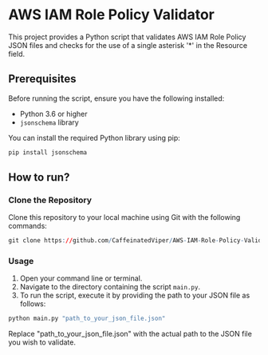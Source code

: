 
# AWS IAM Role Policy Validator

This project provides a Python script that validates AWS IAM Role Policy JSON files and checks for the use of a single asterisk '*' in the Resource field.
## Prerequisites

Before running the script, ensure you have the following installed:
- Python 3.6 or higher
- `jsonschema` library

You can install the required Python library using pip:
``` r
pip install jsonschema
``` 
## How to run?

### Clone the Repository

Clone this repository to your local machine using Git with the following commands:

``` r
git clone https://github.com/CaffeinatedViper/AWS-IAM-Role-Policy-Validator
```
### Usage

1. Open your command line or terminal.
2. Navigate to the directory containing the script `main.py`.
3. To run the script, execute it by providing the path to your JSON file as follows:
``` r
python main.py "path_to_your_json_file.json"
``` 

Replace "path_to_your_json_file.json" with the actual path to the JSON file you wish to validate.
